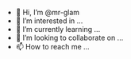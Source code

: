 - 👋 Hi, I’m @mr-glam
- 👀 I’m interested in ...
- 🌱 I’m currently learning ...
- 💞️ I’m looking to collaborate on ...
- 📫 How to reach me ...

<!---
mr-glam/mr-glam is a ✨ special ✨ repository because its `README.md` (this file) appears on your GitHub profile.
You can click the Preview link to take a look at your changes.
--->
